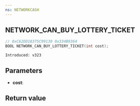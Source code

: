 ```yaml
---
ns: NETWORKCASH
---
```

## NETWORK_CAN_BUY_LOTTERY_TICKET

```c
// 0xC62DD18375C99130 0x334B9364
BOOL NETWORK_CAN_BUY_LOTTERY_TICKET(int cost);
```

```
Introduced: v323
```

## Parameters
* **cost**:

## Return value
